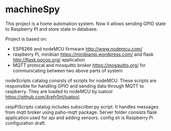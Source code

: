 # machineSpy

This project is a home automation system. Now it allows sending GPIO state to Raspberry PI and store state in database.

Project is based on:
- ESP8266 and nodeMCU firmware http://www.nodemcu.com/
- raspberry Pi, minibian https://minibianpi.wordpress.com/ and flask http://flask.pocoo.org/ application
- MQTT protocal and mosquitto broker https://mosquitto.org/ for communicating between two above parts of system

nodeScripts catalog consists of scripts for nodeMCU. These scripts are responsible for handling GPIO and sending data through MQTT to raspberry. They are loaded to nodeMCU by luatool https://github.com/4refr0nt/luatool.

raspPiScripts catalog includes subscriber.py script. It handles messages from mqtt broker using paho-mqtt package. Server folder consists flask application used for api and adding sensors. config.sh is Raspberry Pi configuration draft.
